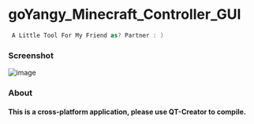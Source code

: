 # goYangy_Minecraft_Controller_GUI
```swift
 A Little Tool For My Friend as? Partner : )
```
### Screenshot
![image](https://dl.dropboxusercontent.com/s/ws8t5ehpry9lmd9/%E3%82%B9%E3%82%AF%E3%83%AA%E3%83%BC%E3%83%B3%E3%82%B7%E3%83%A7%E3%83%83%E3%83%88%202020-02-25%2023.52.26.png?dl=0)
### About
#### This is a cross-platform application, please use QT-Creator to compile.
